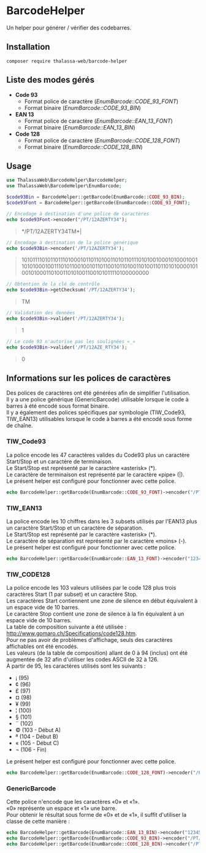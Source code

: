 # BarcodeHelper

Un helper pour générer / vérifier des codebarres.

## Installation
```
composer require thalassa-web/barcode-helper
```

## Liste des modes gérés
* **Code 93**
  * Format police de caractère (_EnumBarcode::CODE_93_FONT_)
  * Format binaire (_EnumBarcode::CODE_93_BIN_)
* **EAN 13**
  * Format police de caractère (_EnumBarcode::EAN_13_FONT_)
  * Format binaire (_EnumBarcode::EAN_13_BIN_)
* **Code 128**
  * Format police de caractère (_EnumBarcode::CODE_128_FONT_)
  * Format binaire (_EnumBarcode::CODE_128_BIN_)


## Usage
```php
use ThalassaWeb\BarcodeHelper\BarcodeHelper;
use ThalassaWeb\BarcodeHelper\EnumBarcode;

$code93Bin = BarcodeHelper::getBarcode(EnumBarcode::CODE_93_BIN);
$code93Font = BarcodeHelper::getBarcode(EnumBarcode::CODE_93_FONT);

// Encodage à destination d'une police de caractères
echo $code93Font->encoder("/PT/12AZERTY34");
```
> \*/PT/12AZERTY34TM*|
```php
// Encodage à destination de la police générique
echo $code93Bin->encoder('/PT/12AZERTY34');
```
> 101011110101101110100010110110100110101101110101001000101000100110101000100111010110010010110110010110100110100110110101000010100101000110100110101001100101011110100000000
```php
// Obtention de la clé de contrôle
echo $code93Bin->getChecksum('/PT/12AZERTY34');
```
> TM
```php
// Validation des données
echo $code93Bin->valider('/PT/12AZERTY34');
```
> 1
```php
// Le code 93 n'autorise pas les soulignées «_»
echo $code93Bin->valider('/PT/12AZE_RTY34');
```
> 0

## Informations sur les polices de caractères
Des polices de caractères ont été générées afin de simplifier l'utilisation.  
Il y a une police générique (GenericBarcode) utilisable lorsque le code à barres à été encodé sous format binaire.  
Il y a également des polices spécifiques par symbologie (TIW_Code93, TIW_EAN13) utilisables lorsque le code à barres a été encodé sous forme de chaîne.

### TIW_Code93
La police encode les 47 caractères valides du Code93 plus un caractère Start/Stop et un caractère de terminaison.  
Le Start/Stop est représenté par le caractère «asterisk» (*).  
Le caractère de terminaison est représenté par le caractère «pipe» (|).  
Le présent helper est configuré pour fonctionner avec cette police.
```php
echo BarcodeHelper::getBarcode(EnumBarcode::CODE_93_FONT)->encoder("/PT/12AZE_RTY34"); 
```

### TIW_EAN13
La police encode les 10 chiffres dans les 3 subsets utilisés par l'EAN13 plus un caractère Start/Stop et un caractère de séparation.  
Le Start/Stop est représenté par le caractère «asterisk» (*).  
Le caractère de séparation est représenté par le caractère «moins» (-).  
Le présent helper est configuré pour fonctionner avec cette police.
```php
echo BarcodeHelper::getBarcode(EnumBarcode::EAN_13_FONT)->encoder("123456789012"); 
```

### TIW_CODE128
La police encode les 103 valeurs utilisées par le code 128 plus trois caractères Start (1 par subset) et un caractère Stop.  
Les caractères Start contiennent une zone de silence en début équivalent à un espace vide de 10 barres.   
Le caractère Stop contient une zone de silence à la fin équivalent à un espace vide de 10 barres.  
La table de composition suivante a été utilisée : http://www.gomaro.ch/Specifications/code128.htm.  
Pour ne pas avoir de problèmes d'affichage, seuls des caractères affichables ont été encodés.  
Les valeurs (de la table de composition) allant de 0 à 94 (inclus) ont été augmentée de 32 afin d'utiliser les codes ASCII de 32 à 126.  
À partir de 95, les caractères utilisés sont les suivants :
* ¡ (95)
* ¢ (96)
* £ (97)
* ¤ (98)
* ¥ (99)
* ¦ (100)
* § (101)
* ¨ (102)
* © (103 - Début A)
* ª (104 - Début B)
* « (105 - Début C)
* ¬ (106 - Fin)

Le présent helper est configuré pour fonctionner avec cette police.
```php
echo BarcodeHelper::getBarcode(EnumBarcode::CODE_128_FONT)->encoder("/PT/12AZE_RTY34"); 
```

### GenericBarcode
Cette police n'encode que les caractères «0» et «1».  
«0» représente un espace et «1» une barre.  
Pour obtenir le résultat sous forme de «0» et de «1», il suffit d'utiliser la classe de cette manière :
```php
echo BarcodeHelper::getBarcode(EnumBarcode::EAN_13_BIN)->encoder("123456789012"); 
echo BarcodeHelper::getBarcode(EnumBarcode::CODE_93_BIN)->encoder("/PT/12AZERTY34");
echo BarcodeHelper::getBarcode(EnumBarcode::CODE_128_BIN)->encoder("/PT/12AZE_RTY34");
```
